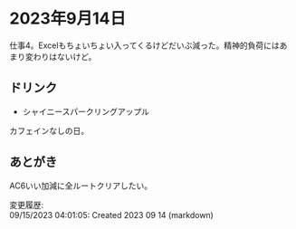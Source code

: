 # 2023年9月14日

仕事4。Excelもちょいちょい入ってくるけどだいぶ減った。精神的負荷にはあまり変わりはないけど。

## ドリンク

- シャイニースパークリングアップル

カフェインなしの日。

## あとがき

AC6いい加減に全ルートクリアしたい。

変更履歴:  
09/15/2023 04:01:05: Created 2023 09 14 (markdown)  
